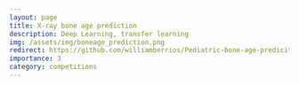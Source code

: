 ```yaml
---
layout: page
title: X-ray bone age prediction
description: Deep Learning, transfer learning
img: /assets/img/boneage_prediction.png
redirect: https://github.com/williamberrios/Pediatric-bone-age-prediciton
importance: 3
category: competitions
---
```

